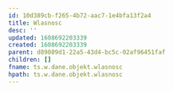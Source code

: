 ```yaml
---
id: 10d389cb-f265-4b72-aac7-1e4bfa13f2a4
title: Wlasnosc
desc: ''
updated: 1608692203339
created: 1608692203339
parent: d89089d1-22a5-43d4-bc5c-02af96451faf
children: []
fname: ts.w.dane.objekt.wlasnosc
hpath: ts.w.dane.objekt.wlasnosc
---
```



